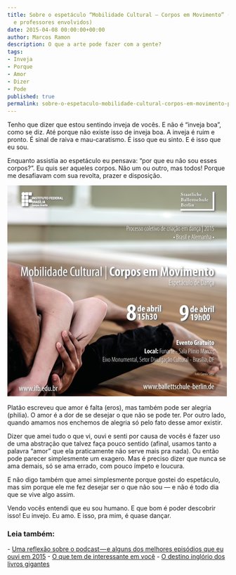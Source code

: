 ```yaml
---
title: Sobre o espetáculo “Mobilidade Cultural — Corpos em Movimento” (para os estudantes
  e professores envolvidos)
date: 2015-04-08 00:00:00+00:00
author: Marcos Ramon
description: O que a arte pode fazer com a gente?
tags:
- Inveja
- Porque
- Amor
- Dizer
- Pode
published: true
permalink: sobre-o-espetaculo-mobilidade-cultural-corpos-em-movimento-para-os-estudantes-e-professores-envolvidos
---
```

Tenho que dizer que estou sentindo inveja de vocês. E não é “inveja boa”, como se diz. Até porque não existe isso de inveja boa. A inveja é ruim e pronto. É sinal de raiva e mau-caratismo. É isso que eu sinto. E é isso que eu sou.

Enquanto assistia ao espetáculo eu pensava: “por que eu não sou esses corpos?”. Eu quis ser aqueles corpos. Não um ou outro, mas todos! Porque me desafiavam com sua revolta, prazer e disposição.

<img src="/assets/img/corpos.png">

Platão escreveu que amor é falta (eros), mas também pode ser alegria (philia). O amor é a dor de se desejar o que não se pode ter. Por outro lado, quando amamos nos enchemos de alegria só pelo fato desse amor existir.

Dizer que amei tudo o que vi, ouvi e senti por causa de vocês é fazer uso de uma abstração que talvez faça pouco sentido (afinal, usamos tanto a palavra “amor” que ela praticamente não serve mais pra nada). Ou então pode parecer simplesmente um exagero. Mas é preciso dizer que nunca se ama demais, só se ama errado, com pouco ímpeto e loucura.

E não digo também que amei simplesmente porque gostei do espetáculo, mas sim porque ele me fez desejar ser o que não sou — e não é todo dia que se vive algo assim.

Vendo vocês entendi que eu sou humano. E que bom é poder descobrir isso! Eu invejo. Eu amo. E isso, pra mim, é quase dançar.



<h3>Leia também:</h3>
- <a href="/uma-reflexao-sobre-o-podcast-e-alguns-dos-melhores-episodios-que-eu-ouvi-em-2015">Uma reflexão sobre o podcast — e alguns dos melhores episódios que eu ouvi em 2015</a>
- <a href="/o-que-tem-de-interessante-em-voce">O que tem de interessante em você</a>
- <a href="/o-destino-inglorio-dos-livros-gigantes">O destino inglório dos livros gigantes</a>

